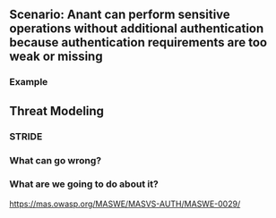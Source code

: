 ## Scenario: Anant can perform sensitive operations without additional authentication because authentication requirements are too weak or missing

### Example

## Threat Modeling

### STRIDE

### What can go wrong?

### What are we going to do about it?


https://mas.owasp.org/MASWE/MASVS-AUTH/MASWE-0029/